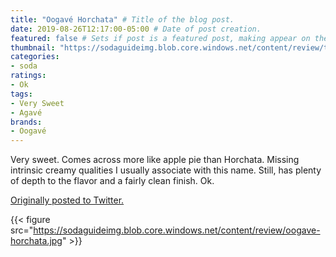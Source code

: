 ```yaml
---
title: "Oogavé Horchata" # Title of the blog post.
date: 2019-08-26T12:17:00-05:00 # Date of post creation.
featured: false # Sets if post is a featured post, making appear on the home page side bar.
thumbnail: "https://sodaguideimg.blob.core.windows.net/content/review/thumbs/oogave-horchata.jpg" # Sets thumbnail image appearing inside card on homepage.
categories:
- soda
ratings:
- Ok
tags:
- Very Sweet
- Agavé
brands:
- Oogavé
---
```


Very sweet. Comes across more like apple pie than Horchata. Missing intrinsic creamy qualities I usually associate with this name. Still, has plenty of depth to the flavor and a fairly clean finish. Ok.

[Originally posted to Twitter.](https://twitter.com/Cavorter/status/1166037062220468226)

{{< figure src="https://sodaguideimg.blob.core.windows.net/content/review/oogave-horchata.jpg" >}}
